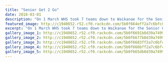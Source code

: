```yaml
---
title: "Senior Get 2 Go"
date: 2018-03-01
description: "On 1 March WHS took 7 teams down to Waikanae for the Senior Get 2 Go 3 hour adventure race..."
featured_image: http://c1940652.r52.cf0.rackcdn.com/5b0f664eff2a7c6bfc0020dd/Untitled-1.gif
excerpt: "On 1 March WHS took 7 teams down to Waikanae for the Senior Get 2 Go 3 hour adventure race."
gallery_image_1: http://c1940652.r52.cf0.rackcdn.com/5b0f6691b8d39a7499002131/at-bikes.gif
gallery_image_2: http://c1940652.r52.cf0.rackcdn.com/5b0f6677b8d39a749900212f/4-girls-other.2gif.gif
gallery_image_3: http://c1940652.r52.cf0.rackcdn.com/5b0f6683ff2a7c6bfc0020e1/4-girls-other.gif
gallery_image_4: http://c1940652.r52.cf0.rackcdn.com/5b0f666bff2a7c6bfc0020df/4-girls.gif
gallery_image_5: http://c1940652.r52.cf0.rackcdn.com/5b0f665db8d39a749900212d/3-boys.gif
---
```

